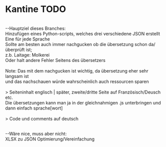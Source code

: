 # Kantine TODO

<br>--Hauptziel dieses Branches:
<br>Hinzufügen eines Python-scripts, welches drei verschiedene JSON erstellt
<br>Eine für jede Sprache
<br>Sollte am besten auch immer nachgucken ob die übersetzung schon da/überprüft ist;
<br>z.b. Laitage: Molkerei
<br>Oder halt andere Fehler Seitens des übersetzers
<br>
<br>Note: Das mit dem nachgucken ist wichtig, da übersetzung eher sehr langsam ist
<br>und das nachschauen würde wahrscheinlich auch ressourcen sparen
<br>
<br>> Seiteninhalt englisch | später, zweite/dritte Seite auf Französisch/Deusch etc.
<br>Die übersetzungen kann man ja in der gleichnahmigen .js unterbringen und dann einfach sprache[wort]
<br>
<br>> Code und comments auf deutsch

<br>--Wäre nice, muss aber nicht:
<br>XLSX zu JSON Optimierung/Vereinfachung